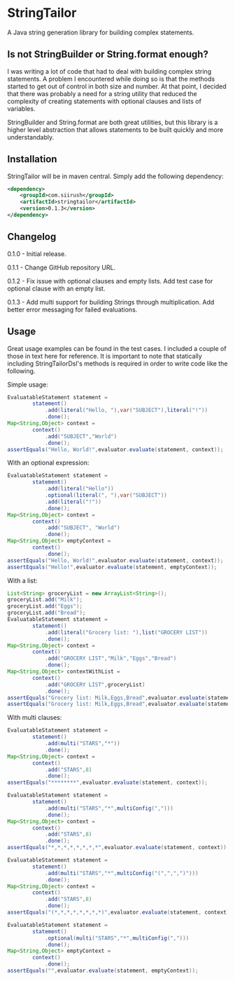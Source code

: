 StringTailor
============
A Java string generation library for building complex statements.

Is not StringBuilder or String.format enough?
---------------------------------------------
I was writing a lot of code that had to deal with building complex
string statements.  A problem I encountered while doing so is that
the methods started to get out of control in both size and number.
At that point, I decided that there was probably a need for a 
string utility that reduced the complexity of creating statements 
with optional clauses and lists of variables.

StringBuilder and String.format are both great utilities, but this
library is a higher level abstraction that allows statements to be
built quickly and more understandably.

Installation
------------
StringTailor will be in maven central.  Simply add the following dependency:

```xml
<dependency>
    <groupId>com.siirush</groupId>
    <artifactId>stringtailor</artifactId>
    <version>0.1.3</version>
</dependency>
```

Changelog
---------
0.1.0 - Initial release.

0.1.1 - Change GitHub repository URL.

0.1.2 - Fix issue with optional clauses and empty lists.  Add test case for optional clause with an empty list.

0.1.3 - Add multi support for building Strings through multiplication.  Add better error messaging for failed evaluations.

Usage
-----
Great usage examples can be found in the test cases.  I included a couple of those
in text here for reference.  It is important to note that statically including
StringTailorDsl's methods is required in order to write code like the following.

Simple usage:
```Java
EvaluatableStatement statement = 
		statement()
			.add(literal("Hello, "),var("SUBJECT"),literal("!"))
			.done();
Map<String,Object> context = 
		context()
			.add("SUBJECT","World")
			.done();
assertEquals("Hello, World!",evaluator.evaluate(statement, context));
```

With an optional expression:
```Java
EvaluatableStatement statement =
		statement()
			.add(literal("Hello"))
			.optional(literal(", "),var("SUBJECT"))
			.add(literal("!"))
			.done();
Map<String,Object> context =
		context()
			.add("SUBJECT", "World")
			.done();
Map<String,Object> emptyContext =
		context()
			.done();
assertEquals("Hello, World!",evaluator.evaluate(statement, context));
assertEquals("Hello!",evaluator.evaluate(statement, emptyContext));
```

With a list:
```Java
List<String> groceryList = new ArrayList<String>();
groceryList.add("Milk");
groceryList.add("Eggs");
groceryList.add("Bread");
EvaluatableStatement statement =
		statement()
			.add(literal("Grocery list: "),list("GROCERY LIST"))
			.done();
Map<String,Object> context =
		context()
			.add("GROCERY LIST","Milk","Eggs","Bread")
			.done();
Map<String,Object> contextWithList =
		context()
			.add("GROCERY LIST",groceryList)
			.done();
assertEquals("Grocery list: Milk,Eggs,Bread",evaluator.evaluate(statement, context));
assertEquals("Grocery list: Milk,Eggs,Bread",evaluator.evaluate(statement, contextWithList));
```

With multi clauses:
```Java
EvaluatableStatement statement =
		statement()
			.add(multi("STARS","*"))
			.done();
Map<String,Object> context =
		context()
			.add("STARS",8)
			.done();
assertEquals("********",evaluator.evaluate(statement, context));

EvaluatableStatement statement = 
		statement()
			.add(multi("STARS","*",multiConfig(",")))
			.done();
Map<String,Object> context =
		context()
			.add("STARS",8)
			.done();
assertEquals("*,*,*,*,*,*,*,*",evaluator.evaluate(statement, context));

EvaluatableStatement statement =
		statement()
			.add(multi("STARS","*",multiConfig("(",",",")")))
			.done();
Map<String,Object> context =
		context()
			.add("STARS",8)
			.done();
assertEquals("(*,*,*,*,*,*,*,*)",evaluator.evaluate(statement, context));

EvaluatableStatement statement =
		statement()
			.optional(multi("STARS","*",multiConfig(",")))
			.done();
Map<String,Object> emptyContext =
		context()
			.done();
assertEquals("",evaluator.evaluate(statement, emptyContext));
```
